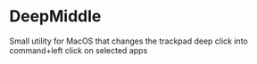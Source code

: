 # DeepMiddle
Small utility for MacOS that changes the trackpad deep click into command+left click on selected apps
